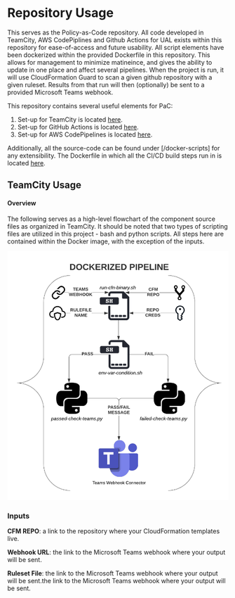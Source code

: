 # Repository Usage
This serves as the Policy-as-Code repository. All code developed in TeamCity, AWS CodePiplines and Github Actions for UAL exists within this repository for ease-of-access and future usability. All script elements have been dockerized within the provided Dockerfile in this repository. This allows for management to minimize matineince, and gives the ability to update in one place and affect several pipelines. When the project is run, it will use CloudFormation Guard to scan a given github repository with a given ruleset. Results from that run will then (optionally) be sent to a provided Microsoft Teams webhook.

This repository contains several useful elements for PaC:
1. Set-up for TeamCity is located [here](/TeamCity-Setup).
2. Set-up for GitHub Actions is located [here](/GithubAction-Setup).
3. Set-up for AWS CodePipelines is located [here](/CodePipeline-Setup).

Additionally, all the source-code can be found under [/docker-scripts] for any extensibility. The Dockerfile in which all the CI/CD build steps run in is located [here](/Dockerfile).

## TeamCity Usage
#### Overview
The following serves as a high-level flowchart of the component source files as organized in TeamCity. It should be noted that two types of scripting files are utilized in this project - bash and python scripts. All steps here are contained within the Docker image, with the exception of the inputs.

![alt text](https://github.com/jstmcneil/Github-Action/blob/main/res/pac-flow-readme.png)

### Inputs 
**CFM REPO**: a link to the repository where your CloudFormation templates live.

**Webhook URL**: the link to the Microsoft Teams webhook where your output will be sent.

**Ruleset File**: the link to the Microsoft Teams webhook where your output will be sent.the link to the Microsoft Teams webhook where your output will be sent.
